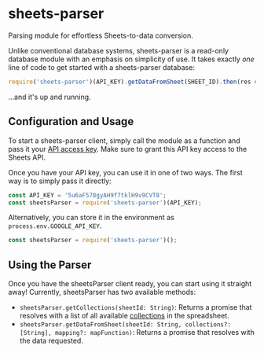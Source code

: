 # sheets-parser
Parsing module for effortless Sheets-to-data conversion.

Unlike conventional database systems, sheets-parser is a read-only database module with an emphasis on simplicity of use. It takes exactly _one_ line of code to get started with a sheets-parser database:
```js
require('sheets-parser')(API_KEY).getDataFromSheet(SHEET_ID).then(res => console.log(res));
```
...and it's up and running.

## Configuration and Usage

To start a sheets-parser client, simply call the module as a function and pass it your [API access key](https://console.cloud.google.com/home/dashboard). Make sure to grant this API key access to the Sheets API.

Once you have your API key, you can use it in one of two ways. The first way is to simply pass it directly:
```js
const API_KEY = '5u6aF578gyAH9f7tklH9v9CVT8';
const sheetsParser = require('sheets-parser')(API_KEY);
```

Alternatively, you can store it in the environment as `process.env.GOOGLE_API_KEY`.
```js
const sheetsParser = require('sheets-parser')();
```

## Using the Parser

Once you have the sheetsParser client ready, you can start using it straight away! Currently, sheetsParser has two available methods:

* `sheetsParser.getCollections(sheetId: String)`: Returns a promise that resolves with a list of all available [collections](#collections) in the spreadsheet.
* `sheetsParser.getDataFromSheet(sheetId: String, collections?: [String], mapping?: mapFunction)`: Returns a promise that resolves with the data requested.